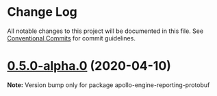 # Change Log

All notable changes to this project will be documented in this file.
See [Conventional Commits](https://conventionalcommits.org) for commit guidelines.

# [0.5.0-alpha.0](https://github.com/apollographql/apollo-engine-reporting/tree/master/packages/apollo-engine-reporting-protobuf/compare/apollo-engine-reporting-protobuf@0.4.4...apollo-engine-reporting-protobuf@0.5.0-alpha.0) (2020-04-10)

**Note:** Version bump only for package apollo-engine-reporting-protobuf
